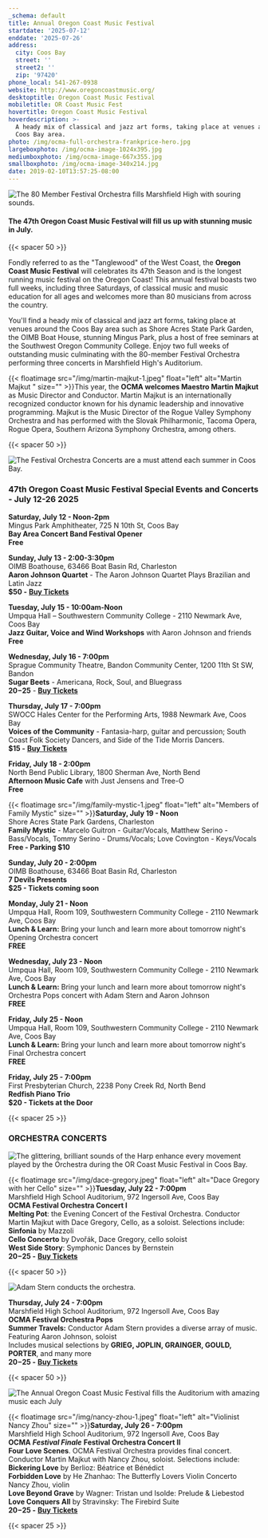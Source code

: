 ```yaml
---
_schema: default
title: Annual Oregon Coast Music Festival
startdate: '2025-07-12'
enddate: '2025-07-26'
address:
  city: Coos Bay
  street: ''
  street2: ''
  zip: '97420'
phone_local: 541-267-0938
website: http://www.oregoncoastmusic.org/
desktoptitle: Oregon Coast Music Festival
mobiletitle: OR Coast Music Fest
hovertitle: Oregon Coast Music Festival
hoverdescription: >-
  A heady mix of classical and jazz art forms, taking place at venues around the
  Coos Bay area. 
photo: /img/ocma-full-orchestra-frankprice-hero.jpg
largeboxphoto: /img/ocma-image-1024x395.jpg
mediumboxphoto: /img/ocma-image-667x355.jpg
smallboxphoto: /img/ocma-image-340x214.jpg
date: 2019-02-10T13:57:25-08:00
---
```

![The 80 Member Festival Orchestra fills Marshfield High with souring sounds.](/img/ocma-pops-concert-frankprice-web.jpg "The Annual Oregon Coast Music Festival in Coos Bay - Photo by Frank Price")

#### **The 47th Oregon Coast Music Festival will fill us up with stunning music in July.**

{{< spacer 50 >}}

Fondly referred to as the "Tanglewood" of the West Coast, the **Oregon Coast Music Festival** will celebrates its 47th Season and is the longest running music festival on the Oregon Coast! This annual festival boasts two full weeks, including three Saturdays, of classical music and music education for all ages and welcomes more than 80 musicians from across the country.

You'll find a heady mix of classical and jazz art forms, taking place at venues around the Coos Bay area such as Shore Acres State Park Garden, the OIMB Boat House, stunning Mingus Park, plus a host of free seminars at the Southwest Oregon Community College. Enjoy two full weeks of outstanding music culminating with the 80-member Festival Orchestra performing three concerts in Marshfield High's Auditorium.&nbsp;

{{< floatimage src="/img/martin-majkut-1.jpeg" float="left" alt="Martin Majkut " size="" >}}This year, the **OCMA welcomes Maestro Martin Majkut** as Music Director and Conductor. Martin Majkut is an internationally recognized conductor known for his dynamic leadership and innovative programming. Majkut is the Music Director of the Rogue Valley Symphony Orchestra and has performed with the Slovak Philharmonic, Tacoma Opera, Rogue Opera, Southern Arizona Symphony Orchestra, among others.

{{< spacer 50 >}}

![The Festival Orchestra Concerts are a must attend each summer in Coos Bay.](/img/ocma-orchestra-frankprice-web.jpg "The Oregon Coast Music Festival Orchestra - Photo by Frank Price")

### 47th Oregon Coast Music Festival Special Events and Concerts - July 12-26 2025

**Saturday, July 12 - Noon-2pm**<br>Mingus Park Amphitheater, 725 N 10th St, Coos Bay<br>**Bay Area Concert Band Festival Opener<br>Free**

**Sunday, July 13 - 2:00-3:30pm**<br>OIMB Boathouse, 63466 Boat Basin Rd, Charleston<br>**Aaron Johnson Quartet** - The Aaron Johnson Quartet Plays Brazilian and Latin Jazz<br>**$50 -** <a href="https://checkout.square.site/merchant/SJZJJSCY29RN4/checkout/BOYYHBLYSDXFTNSLGBPMQ2TL" target="_blank" rel="noopener"><strong>Buy Tickets</strong></a>

**Tuesday, July 15 - 10:00am-Noon**<br>Umpqua Hall – Southwestern Community College - 2110 Newmark Ave, Coos Bay<br>**Jazz Guitar, Voice and Wind Workshops** with Aaron Johnson and friends<br>**Free**

**Wednesday, July 16 - 7:00pm**<br>Sprague Community Theatre, Bandon Community Center, 1200 11th St SW, Bandon<br>**Sugar Beets** - Americana, Rock, Soul, and Bluegrass<br>**$20-$25** - <a href="https://checkout.square.site/merchant/SJZJJSCY29RN4/checkout/DIPLKSKWZRQT3LO6RRHY4WCC" target="_blank" rel="noopener"><strong>Buy Tickets</strong></a>

**Thursday, July 17 - 7:00pm**<br>SWOCC Hales Center for the Performing Arts, 1988 Newmark Ave, Coos Bay<br>**Voices of the Community** - Fantasia-harp, guitar and percussion; South Coast Folk Society Dancers, and Side of the Tide Morris Dancers.**<br>$15 -** <a href="https://checkout.square.site/merchant/SJZJJSCY29RN4/checkout/EIWVWQBJYWQUZNGYFURES7UF" target="_blank" rel="noopener"><strong>Buy Tickets</strong></a>

**Friday, July 18 - 2:00pm**<br>North Bend Public Library, 1800 Sherman Ave, North Bend<br>**Afternoon Music Cafe** with Just Jensens and Tree-O<br>**Free**

{{< floatimage src="/img/family-mystic-1.jpeg" float="left" alt="Members of Family Mystic" size="" >}}**Saturday, July 19 - Noon**<br>Shore Acres State Park Gardens, Charleston<br>**Family Mystic** - Marcelo Guitron - Guitar/Vocals, Matthew Serino - Bass/Vocals, Tommy Serino - Drums/Vocals; Love Covington - Keys/Vocals<br>**Free - Parking $10**

**Sunday, July 20 - 2:00pm**<br>OIMB Boathouse, 63466 Boat Basin Rd, Charleston<br>**7 Devils Presents<br>$25 - Tickets coming soon**

**Monday, July 21 - Noon**<br>Umpqua Hall, Room 109, Southwestern Community College - 2110 Newmark Ave, Coos Bay<br>**Lunch & Learn:** Bring your lunch and learn more about tomorrow night's Opening Orchestra concert<br>**FREE**

**Wednesday, July 23 - Noon**<br>Umpqua Hall, Room 109, Southwestern Community College - 2110 Newmark Ave, Coos Bay<br>**Lunch & Learn:** Bring your lunch and learn more about tomorrow night's Orchestra Pops concert with Adam Stern and Aaron Johnson<br>**FREE**

**Friday, July 25 - Noon**<br>Umpqua Hall, Room 109, Southwestern Community College - 2110 Newmark Ave, Coos Bay<br>**Lunch & Learn:** Bring your lunch and learn more about tomorrow night's Final Orchestra concert<br>**FREE**

**Friday, July 25 - 7:00pm**<br>First Presbyterian Church, 2238 Pony Creek Rd, North Bend<br>**Redfish Piano Trio<br>$20 - Tickets at the Door**

{{< spacer 25 >}}

### ORCHESTRA CONCERTS

![The glittering, brilliant sounds of the Harp enhance every movement played by the Orchestra during the OR Coast Music Festival in Coos Bay.](/img/ocma-harpist-frankprice-web.jpg "The Orchestra features the glittering sounds of the harp - Photo by Frank Price")

{{< floatimage src="/img/dace-gregory.jpeg" float="left" alt="Dace Gregory with her Cello" size="" >}}**Tuesday, July 22 - 7:00pm**<br>Marshfield High School Auditorium, 972 Ingersoll Ave, Coos Bay<br>**OCMA Festival Orchestra Concert I**&nbsp;<br>**Melting Pot**: the Evening Concert of the Festival Orchestra. Conductor Martin Majkut with Dace Gregory, Cello, as a soloist. Selections include:<br>**Sinfonia** by Mazzoli<br>**Cello Concerto** by Dvořák, Dace Gregory, cello soloist<br>**West Side Story**: Symphonic Dances by Bernstein<br>**$20-$25 -** <a href="https://checkout.square.site/merchant/SJZJJSCY29RN4/checkout/QUBLPKC42WV5EZLVNGL6UWA3" target="_blank" rel="noopener"><strong>Buy Tickets</strong></a>

{{< spacer 50 >}}

![Adam Stern conducts the orchestra.](/img/ocma-pops-concert-frankprice-web.jpg "Photograph Courtesy Frank Price")

**Thursday, July 24 - 7:00pm**<br>Marshfield High School Auditorium, 972 Ingersoll Ave, Coos Bay<br>**OCMA Festival Orchestra Pops<br>Summer Travels:** Conductor Adam Stern provides a diverse array of music. Featuring Aaron Johnson, soloist<br>Includes musical selections by **GRIEG, JOPLIN, GRAINGER, GOULD, PORTER**, and many more<br>**$20-$25 -** <a href="https://checkout.square.site/merchant/SJZJJSCY29RN4/checkout/63ORVL3SBSJQAMBHZKIRSIDI" target="_blank" rel="noopener"><strong>Buy Tickets</strong></a>

{{< spacer 50 >}}

![The Annual Oregon Coast Music Festival fills the Auditorium with amazing music each July](/img/ocma-cellist-frankprice-web.jpg "The Annual Oregon Coast Music Festival fills the Auditorium with amazing music each July - Photo by Frank Price")

{{< floatimage src="/img/nancy-zhou-1.jpeg" float="left" alt="Violinist Nancy Zhou" size="" >}}**Saturday, July 26 - 7:00pm**<br>Marshfield High School Auditorium, 972 Ingersoll Ave, Coos Bay<br>**OCMA** ***Festival Finale*** **Festival Orchestra Concert II**&nbsp;<br>**Four Love Scenes**. OCMA Festival Orchestra provides final concert. Conductor Martin Majkut with Nancy Zhou, soloist. Selections include:<br>**Bickering Love** by Berlioz: Béatrice et Bénédict<br>**Forbidden Love** by He Zhanhao: The Butterfly Lovers Violin Concerto Nancy Zhou, violin<br>**Love Beyond Grave** by Wagner: Tristan und Isolde: Prelude & Liebestod <br>**Love Conquers All** by Stravinsky: The Firebird Suite<br>**$20-$25 -** <a href="https://checkout.square.site/merchant/SJZJJSCY29RN4/checkout/LASPUGUDDSWZDABHNXZTA4C5" target="_blank" rel="noopener"><strong>Buy Tickets</strong></a>

{{< spacer 25 >}}